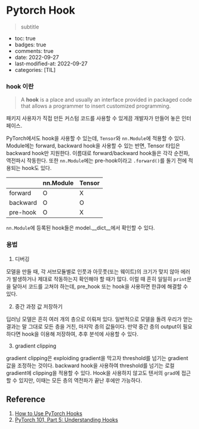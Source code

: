 # Pytorch Hook 
> subtitle

- toc: true
- badges: true
- comments: true
- date: 2022-09-27
- last-modified-at: 2022-09-27 
- categories: [TIL]

### hook 이란

> A **hook** is a place and usually an interface provided in packaged code that allows a programmer to insert customized programming.

패키지 사용자가 직접 만든 커스텀 코드를 사용할 수 있게끔 개발자가 만들어 놓은 인터페이스.

PyTorch에서도 hook을 사용할 수 있는데, `Tensor`와 `nn.Module`에 적용할 수 있다. Module에는 forward, backward hook을 사용할 수 있는 반면, Tensor 타입은 backward hook만 지원한다. 이름대로 forward/backward hook들은 각각 순전파, 역전파시 작동한다. 또한 `nn.Module`에는 pre-hook이라고 `.forward()`를 돌기 전에 적용되는 hook도 있다.

| | nn.Module| Tensor|
|---|---|---|
|forward|     O |   X|
|backward|    O |   O|
|pre-hook| O | X|

`nn.Module`에 등록된 hook들은 model.__dict__에서 확인할 수 있다.

### 용법

1. 디버깅

모델을 만들 때, 각 서브모듈별로 인풋과 아웃풋(또는 웨이트)의 크기가 맞지 않아 에러가 발생하거나 제대로 작동하는지 확인해야 할 때가 많다. 이럴 때 흔히 일일히 `print`문을 달아서 코드를 고쳐야 하는데, pre_hook 또는 hook을 사용하면 한큐에 해결할 수 있다.

2. 중간 과정 값 저장하기

딥러닝 모델은 흔히 여러 개의 층으로 이뤄져 있다. 일반적으로 모델을 돌려 우리가 얻는 결과는 말 그대로 모든 층을 거친, 마지막 층의 값들이다. 만약 중간 층의 output이 필요하다면 hook을 이용해 저장하여, 추후 분석에 사용할 수 있다.

3. gradient clipping

gradient clipping은 exploiding gradient을 막고자 threshold를 넘기는 gradient 값을 조정하는 것이다. backward hook을 사용하여 threshold를 넘기는 로컬 gradient에 clipping을 적용할 수 있다. Hook을 사용하지 않고도 텐서의 ```grad```에 접근할 수 있지만, 이때는 모든 층의 역전파가 끝난 후에만 가능하다.


## Reference
1. [How to Use PyTorch Hooks](https://medium.com/the-dl/how-to-use-pytorch-hooks-5041d777f904)
2. [PyTorch 101, Part 5: Understanding Hooks](https://blog.paperspace.com/pytorch-hooks-gradient-clipping-debugging/)
